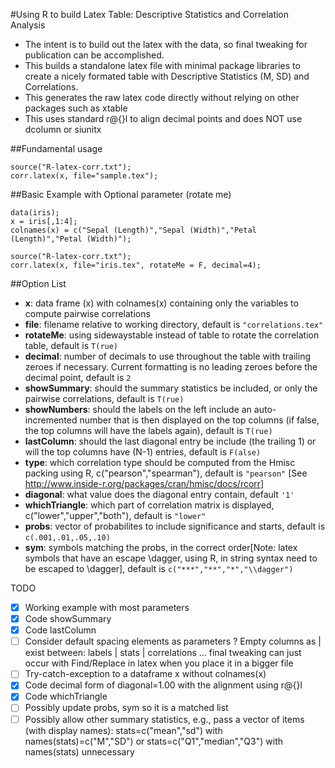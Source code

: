 #Using R to build Latex Table: Descriptive Statistics and Correlation Analysis

- The intent is to build out the latex with the data, so final tweaking for publication can be accomplished.
- This builds a standalone latex file with minimal package libraries to create a nicely formated table with Descriptive Statistics (M, SD) and Correlations.
- This generates the raw latex code directly without relying on other packages such as xtable
- This uses standard r@{}l to align decimal points and does NOT use dcolumn or siunitx


##Fundamental usage
```
source("R-latex-corr.txt");
corr.latex(x, file="sample.tex");
```

##Basic Example with Optional parameter (rotate me)
```
data(iris);
x = iris[,1:4];
colnames(x) = c("Sepal (Length)","Sepal (Width)","Petal (Length)","Petal (Width)");
 
source("R-latex-corr.txt");
corr.latex(x, file="iris.tex", rotateMe = F, decimal=4);
```

##Option List
* **x**: data frame (x) with colnames(x) containing only the variables to compute pairwise correlations
* **file**: filename relative to working directory, default is ```"correlations.tex"```
* **rotateMe**: using sidewaystable instead of table to rotate the correlation table, default is ```T(rue)```
* **decimal**: number of decimals to use throughout the table with trailing zeroes if necessary.  Current formatting is no leading zeroes before the decimal point, default is ```2```
* **showSummary**: should the summary statistics be included, or only the pairwise correlations, default is ```T(rue)```
* **showNumbers**: should the labels on the left include an auto-incremented number that is then displayed on the top columns (if false, the top columns will have the labels again), default is ```T(rue)```
* **lastColumn**: should the last diagonal entry be include (the trailing 1) or will the top columns have (N-1) entries, default is ```F(alse)```
* **type**: which correlation type should be computed from the Hmisc packing using R, c("pearson","spearman"), default is ```"pearson"``` [See http://www.inside-r.org/packages/cran/hmisc/docs/rcorr]
* **diagonal**: what value does the diagonal entry contain, default ```'1'```
* **whichTriangle**: which part of correlation matrix is displayed, c("lower","upper","both"), default is ```"lower"```
* **probs**: vector of probabilites to include significance and starts, default is ```c(.001,.01,.05,.10)```
* **sym**: symbols matching the probs, in the correct order[Note: latex symbols that have an escape \dagger, using R, in string syntax need to be escaped to \\dagger], default is ```c("***","**","*","\\dagger")``` 


TODO
- [x] Working example with most parameters
- [X] Code showSummary
- [X] Code lastColumn
- [ ] Consider default spacing elements as parameters ? Empty columns as | exist between:  labels | stats | correlations ... final tweaking can just occur with Find/Replace in latex when you place it in a bigger file
- [ ] Try-catch-exception to a dataframe x without colnames(x)
- [X] Code decimal form of diagonal=1.00 with the alignment using r@{}l
- [X] Code whichTriangle
- [ ] Possibly update probs, sym so it is a matched list
- [ ] Possibly allow other summary statistics, e.g., pass a vector of items (with display names):  stats=c("mean","sd") with names(stats)=c("M","SD") or stats=c("Q1","median","Q3") with names(stats) unnecessary
